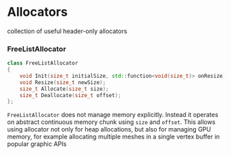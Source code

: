 # Allocators
collection of useful header-only allocators

### FreeListAllocator
```cpp
class FreeListAllocator
{
    void Init(size_t initialSize, std::function<void(size_t)> onResize);
    void Resize(size_t newSize);
    size_t Allocate(size_t size);
    size_t Deallocate(size_t offset);
};
```
`FreeListAllocator` does not manage memory explicitly. Instead it operates on abstract continuous memory chunk using `size` and `offset`. This allows using allocator not only for heap allocations, but also for managing GPU memory, for example allocating multiple meshes in a single vertex buffer in popular graphic APIs

